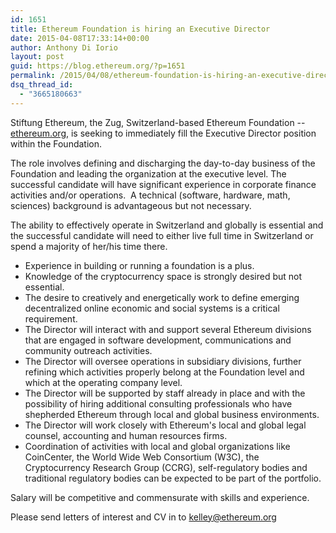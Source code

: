 ```yaml
---
id: 1651
title: Ethereum Foundation is hiring an Executive Director
date: 2015-04-08T17:33:14+00:00
author: Anthony Di Iorio
layout: post
guid: https://blog.ethereum.org/?p=1651
permalink: /2015/04/08/ethereum-foundation-is-hiring-an-executive-director/
dsq_thread_id:
  - "3665180663"
---
```

Stiftung Ethereum, the Zug, Switzerland-based Ethereum Foundation --<a href="http://ethereum.org/">ethereum.org</a>, is seeking to immediately fill the Executive Director position within the Foundation.

The role involves defining and discharging the day-to-day business of the Foundation and leading the organization at the executive level. The successful candidate will have significant experience in corporate finance activities and/or operations.  A technical (software, hardware, math, sciences) background is advantageous but not necessary.

The ability to effectively operate in Switzerland and globally is essential and the successful candidate will need to either live full time in Switzerland or spend a majority of her/his time there.
<ul>
	<li>Experience in building or running a foundation is a plus.</li>
	<li>Knowledge of the cryptocurrency space is strongly desired but not essential.</li>
	<li>The desire to creatively and energetically work to define emerging decentralized online economic and social systems is a critical requirement.</li>
	<li>The Director will interact with and support several Ethereum divisions that are engaged in software development, communications and community outreach activities.</li>
	<li>The Director will oversee operations in subsidiary divisions, further refining which activities properly belong at the Foundation level and which at the operating company level.</li>
	<li>The Director will be supported by staff already in place and with the possibility of hiring additional consulting professionals who have shepherded Ethereum through local and global business environments.</li>
	<li>The Director will work closely with Ethereum's local and global legal counsel, accounting and human resources firms.</li>
	<li>Coordination of activities with local and global organizations like CoinCenter, the World Wide Web Consortium (W3C), the Cryptocurrency Research Group (CCRG), self-regulatory bodies and traditional regulatory bodies can be expected to be part of the portfolio.</li>
</ul>
Salary will be competitive and commensurate with skills and experience.

Please send letters of interest and CV in to <a href="mailto:kelley@ethereum.org" target="_blank">kelley@ethereum.org</a>